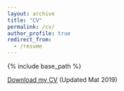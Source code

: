 ```yaml
---
layout: archive
title: "CV"
permalink: /cv/
author_profile: true
redirect_from:
  - /resume
---
```


{% include base_path %}

[Download my CV](../files/EdwardsonCV_Mar2019_github.pdf) (Updated Mat 2019)
